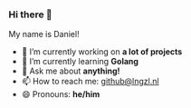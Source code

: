 ### Hi there 👋

My name is Daniel!

- 🔭 I’m currently working on **a lot of projects**
- 🌱 I’m currently learning **Golang**
- 💬 Ask me about **anything!**
- 📫 How to reach me: [github@lngzl.nl](mailto:daniel@lngzl.nl)
- 😄 Pronouns: **he/him**
